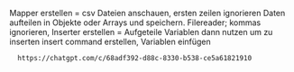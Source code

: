 Mapper erstellen = 
  csv Dateien anschauen, ersten zeilen ignorieren
  Daten aufteilen in Objekte oder Arrays und speichern.
        Filereader; kommas ignorieren,
Inserter erstellen = 
  Aufgeteile Variablen dann nutzen um zu inserten
      insert command erstellen, Variablen einfügen

      https://chatgpt.com/c/68adf392-d88c-8330-b538-ce5a61821910
